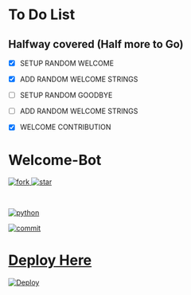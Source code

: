 # To Do List
## Halfway covered (Half more to Go)

 - [x] SETUP RANDOM WELCOME 
 - [x] ADD RANDOM WELCOME STRINGS
 - [ ] SETUP RANDOM GOODBYE 
 - [ ] ADD RANDOM WELCOME STRINGS
 - [x] WELCOME CONTRIBUTION


# Welcome-Bot

<A href="https://github.com/bughunter0"><img src="https://img.shields.io/github/forks/bughunter0/welcome-bot?style=for-the-badge" alt=fork> </img>
<A href="https://github.com/bughunter0"><img src="https://img.shields.io/github/stars/bughunter0/welcome-bot?style=for-the-badge" alt=star> </img>

<Br>

<A href="www.python.org"><img src="https://img.shields.io/pypi/pyversions/django?label=python%20&logo=Python&logoColor=red" alt=python> </img>

<A href="https://github.com/bughunter0"><img src="https://img.shields.io/github/last-commit/bughunter0/welcome-bot?style=for-the-badge://" alt=commit> </img>


# Deploy Here

[![Deploy](https://www.herokucdn.com/deploy/button.svg)](https://heroku.com/deploy?template=https://github.com/bughunter0/member-sticker-bot)


